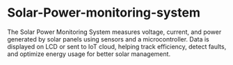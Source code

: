 # Solar-Power-monitoring-system
The Solar Power Monitoring System measures voltage, current, and power generated by solar panels using sensors and a microcontroller. Data is displayed on LCD or sent to IoT cloud, helping track efficiency, detect faults, and optimize energy usage for better solar management.
